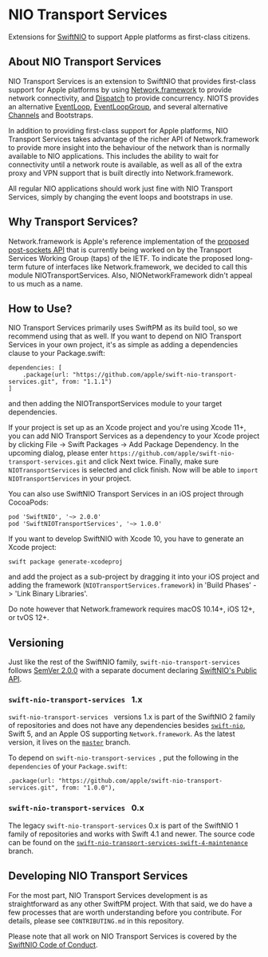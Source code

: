 # NIO Transport Services

Extensions for [SwiftNIO](https://github.com/apple/swift-nio) to support Apple platforms as first-class citizens.

## About NIO Transport Services

NIO Transport Services is an extension to SwiftNIO that provides first-class support for Apple platforms by using [Network.framework](https://developer.apple.com/documentation/network) to provide network connectivity, and [Dispatch](https://developer.apple.com/documentation/dispatch) to provide concurrency. NIOTS provides an alternative [EventLoop](https://apple.github.io/swift-nio/docs/current/NIO/Protocols/EventLoop.html), [EventLoopGroup](https://apple.github.io/swift-nio/docs/current/NIO/Protocols/EventLoopGroup.html), and several alternative [Channels](https://apple.github.io/swift-nio/docs/current/NIO/Protocols/Channel.html) and Bootstraps.

In addition to providing first-class support for Apple platforms, NIO Transport Services takes advantage of the richer API of Network.framework to provide more insight into the behaviour of the network than is normally available to NIO applications. This includes the ability to wait for connectivity until a network route is available, as well as all of the extra proxy and VPN support that is built directly into Network.framework.

All regular NIO applications should work just fine with NIO Transport Services, simply by changing the event loops and bootstraps in use.

## Why Transport Services?

Network.framework is Apple's reference implementation of the [proposed post-sockets API](https://datatracker.ietf.org/wg/taps/charter/) that is currently being worked on by the Transport Services Working Group (taps) of the IETF. To indicate the proposed long-term future of interfaces like Network.framework, we decided to call this module NIOTransportServices. Also, NIONetworkFramework didn't appeal to us much as a name.

## How to Use?

NIO Transport Services primarily uses SwiftPM as its build tool, so we recommend using that as well. If you want to depend on NIO Transport Services in your own project, it's as simple as adding a dependencies clause to your Package.swift:

```
dependencies: [
    .package(url: "https://github.com/apple/swift-nio-transport-services.git", from: "1.1.1")
]
```

and then adding the NIOTransportServices module to your target dependencies.

If your project is set up as an Xcode project and you're using Xcode 11+, you can add NIO Transport Services as a dependency to your Xcode project by clicking File -> Swift Packages -> Add Package Dependency. In the upcoming dialog, please enter `https://github.com/apple/swift-nio-transport-services.git` and click Next twice. Finally, make sure `NIOTransportServices` is selected and click finish. Now will be able to `import NIOTransportServices` in your project.

You can also use SwiftNIO Transport Services in an iOS project through CocoaPods:

    pod 'SwiftNIO', '~> 2.0.0'
    pod 'SwiftNIOTransportServices', '~> 1.0.0'

If you want to develop SwiftNIO with Xcode 10, you have to generate an Xcode project:

```
swift package generate-xcodeproj
```

and add the project as a sub-project by dragging it into your iOS project and adding the framework (`NIOTransportServices.framework`) in 'Build Phases' -> 'Link Binary Libraries'.

Do note however that Network.framework requires macOS 10.14+, iOS 12+, or tvOS 12+.

## Versioning

Just like the rest of the SwiftNIO family, `swift-nio-transport-services` follows [SemVer 2.0.0](https://semver.org/#semantic-versioning-200) with a separate document
declaring [SwiftNIO's Public API](https://github.com/apple/swift-nio/blob/master/docs/public-api.md).

### `swift-nio-transport-services ` 1.x

`swift-nio-transport-services ` versions 1.x is part of the SwiftNIO 2 family of repositories and does not have any dependencies besides [`swift-nio`](https://github.com/apple/swift-nio), Swift 5, and an Apple OS supporting `Network.framework`. As the latest version, it lives on the [`master`](https://github.com/apple/swift-nio-transport-services) branch.

To depend on `swift-nio-transport-services `, put the following in the `dependencies` of your `Package.swift`:

    .package(url: "https://github.com/apple/swift-nio-transport-services.git", from: "1.0.0"),

### `swift-nio-transport-services ` 0.x

The legacy `swift-nio-transport-services` 0.x is part of the SwiftNIO 1 family of repositories and works with Swift 4.1 and newer. The source code can be found on the [`swift-nio-transport-services-swift-4-maintenance`](https://github.com/apple/swift-nio-transport-services/tree/swift-nio-transport-services-swift-4-maintenance) branch.

## Developing NIO Transport Services

For the most part, NIO Transport Services development is as straightforward as any other SwiftPM project. With that said, we do have a few processes that are worth understanding before you contribute. For details, please see `CONTRIBUTING.md` in this repository.

Please note that all work on NIO Transport Services is covered by the [SwiftNIO Code of Conduct](https://github.com/apple/swift-nio/blob/master/CODE_OF_CONDUCT.md).

